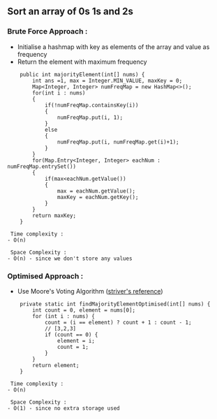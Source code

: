 ## Sort an array of 0s 1s and 2s

### Brute Force Approach :

* Initialise a hashmap with key as elements of the array and value as frequency
* Return the element with maximum frequency

```
    public int majorityElement(int[] nums) {
        int ans =1, max = Integer.MIN_VALUE, maxKey = 0;
        Map<Integer, Integer> numFreqMap = new HashMap<>();
        for(int i : nums)
        {
            if(!numFreqMap.containsKey(i))
            {
                numFreqMap.put(i, 1);    
            }
            else
            {
                numFreqMap.put(i, numFreqMap.get(i)+1);
            }
        }
        for(Map.Entry<Integer, Integer> eachNum : numFreqMap.entrySet())
        {
            if(max<eachNum.getValue())
            {
                max = eachNum.getValue();
                maxKey = eachNum.getKey();
            }
        }
        return maxKey;
    }
```

```
 Time complexity :
- O(n) 

 Space Complexity :
- O(n) - since we don't store any values
```

### Optimised Approach :

* Use Moore's Voting
  Algorithm ([striver's reference](https://takeuforward.org/data-structure/find-the-majority-element-that-occurs-more-than-n-2-times/))

```
    private static int findMajorityElementOptimised(int[] nums) {
        int count = 0, element = nums[0];
        for (int i : nums) {
            count = (i == element) ? count + 1 : count - 1;
            // [3,2,3]
            if (count == 0) {
                element = i;
                count = 1;
            }
        }
        return element;
    }

```

```
 Time complexity :
- O(n)

 Space Complexity :
- O(1) - since no extra storage used
```


